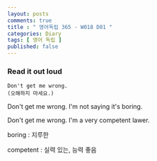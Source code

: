 ```yaml
---
layout: posts
comments: true
title : " 영어독립 365 - W018 D01 "
categories: Diary
tags: [ 영어 독립 ]
published: false
---
```


### Read it out loud

```
Don't get me wrong.
(오해하지 마세요.)
```

Don't get me wrong. I'm not saying it's boring.

Don't get me wrong. I'm a very competent lawer.

boring
 : 지루한

competent
 : 실력 있는, 능력 좋음
